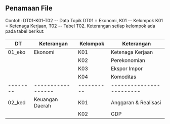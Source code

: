 ## Penamaan File

Contoh: DT01-K01-T02 -- Data Topik DT01 = Ekonomi, K01 -- Kelompok K01 = Ketenaga Kerjaan, T02 -- Tabel T02. Keterangan setiap kelompok ada pada tabel berikut:

| DT     | Keterangan      | Kelompok | Keterangan
|--------|-----------------|----------| -----------------------
| 01_eko | Ekonomi         | K01	  | Ketenaga Kerjaan
|        |                 | K02      | Perekonomian
|        |                 | K03      | Ekspor Impor
|        |                 | K04      | Komoditas
|--------|-----------------|----------|------------------------
| 02_ked | Keuangan Daerah | K01      | Anggaran & Realisasi
|        |                 | K02      | GDP
